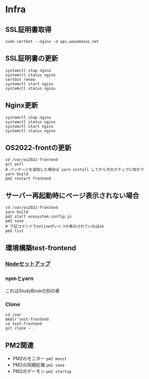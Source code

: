 # Infra

## SSL証明書取得
```
sudo certbot --nginx -d api.wasedasai.net
```

## SSL証明書の更新
```
systemctl stop nginx
systemctl status nginx
certbot renew
systemctl start nginx
systemctl status nginx
```


## Nginx更新
```
systemctl stop nginx
systemctl status nginx
systemctl start nginx
systemctl status nginx
```

## OS2022-frontの更新
```
cd /var/os2022-frontend
git pull
# パッケージを追加した場合は`yarn install`してから次のステップに向かう
yarn build
pm2 restart frontend
```


## サーバー再起動時にページ表示されない場合
```
cd /var/os2022-frontend
yarn build
pm2 start ecosystem.config.js
pm2 save
# 下記コマンドでonlineがいくつか表示されていればok
pm2 list
```

## 環境構築test-frontend
### [Nodeセットアップ](https://www.server-world.info/query?os=CentOS_Stream_8&p=nodejs&f=10)

### npmとyarn
これはStudyBookの別の章

### Clone
```
cd /var
mkdir test-frontend
cd test-frontend
git clone ~ .
```

## PM2関連
- PM2のモニター `pm2 monit`
- PM2の同期処理 `pm2 save`
- PM2のデーモン `pm2 startup`

